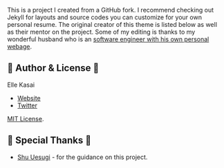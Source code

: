 This is a project I created from a GitHub fork. I recommend checking out Jekyll for layouts and source codes you can customize for your own personal resume. The original creator of this theme is listed below as well as their mentor on the project. Some of my editing is thanks to my wonderful husband who is an <a href="http://legacy.codes">software engineer with his own personal webage</a>. 
## :briefcase: Author & License :briefcase:

Elle Kasai

- [Website](http://ellekasai.com/about)
- [Twitter](http://twitter.com/ellekasai)

[MIT License](http://ellekasai.mit-license.org).

## :briefcase: Special Thanks :briefcase:

* [Shu Uesugi](http://github.com/chibicode) - for the guidance on this project.


